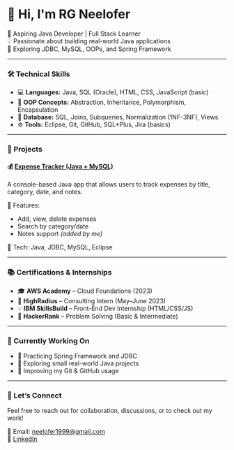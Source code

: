 # 👋 Hi, I'm RG Neelofer

🚀 Aspiring Java Developer | Full Stack Learner  
💡 Passionate about building real-world Java applications  
🎯 Exploring JDBC, MySQL, OOPs, and Spring Framework  

---

### 🛠️ Technical Skills

- 💻 **Languages:** Java, SQL (Oracle), HTML, CSS, JavaScript (basic)
- 🔄 **OOP Concepts:** Abstraction, Inheritance, Polymorphism, Encapsulation
- 💾 **Database:** SQL, Joins, Subqueries, Normalization (1NF-3NF), Views
- ⚙️ **Tools:** Eclipse, Git, GitHub, SQL*Plus, Jira (basics)

---

### 🚀 Projects

#### 💰 [Expense Tracker (Java + MySQL)](https://github.com/rgneelofer/Expense-Tracker-Java)
A console-based Java app that allows users to track expenses by title, category, date, and notes.

🔹 Features:
- Add, view, delete expenses
- Search by category/date
- Notes support *(added by me)*

🔹 Tech: Java, JDBC, MySQL, Eclipse

---

### 📚 Certifications & Internships

- 🎓 **AWS Academy** – Cloud Foundations (2023)
- 💼 **HighRadius** – Consulting Intern (May–June 2023)
- 💡 **IBM SkillsBuild** – Front-End Dev Internship (HTML/CSS/JS)
- 🧠 **HackerRank** – Problem Solving (Basic & Intermediate)

---

### 🎯 Currently Working On

- 🌱 Practicing Spring Framework and JDBC
- 🧩 Exploring small real-world Java projects
- 💬 Improving my Git & GitHub usage

---

### 🤝 Let’s Connect

Feel free to reach out for collaboration, discussions, or to check out my work!

📧 Email: [neelofer1999@gmail.com](mailto:neelofer1999@gmail.com)  
🔗 [LinkedIn](https://linkedin.com/in/rg-neelofer-43727a259)  
